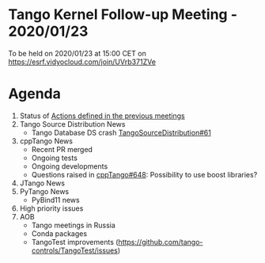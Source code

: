 # Tango Kernel Follow-up Meeting - 2020/01/23

To be held on 2020/01/23 at 15:00 CET on https://esrf.vidyocloud.com/join/UVrb371ZVe

# Agenda
 1. Status of [Actions defined in the previous meetings](https://github.com/tango-controls/tango-kernel-followup/blob/master/2020/2020-01-09/Minutes.md#summary-of-remaining-actions)
 2. Tango Source Distribution News
    - Tango Database DS crash [TangoSourceDistribution#61](https://github.com/tango-controls/TangoSourceDistribution/issues/61)
 3. cppTango News
    - Recent PR merged
    - Ongoing tests
    - Ongoing developments
    - Questions raised in [cppTango#648](https://github.com/tango-controls/cppTango/issues/648): Possibility to use boost libraries?
 4. JTango News
 5. PyTango News
    - PyBind11 news
 6. High priority issues
 7. AOB
    - Tango meetings in Russia
    - Conda packages
    - TangoTest improvements (https://github.com/tango-controls/TangoTest/issues)
 
